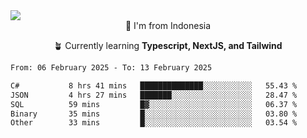 
<img align = "center" src="https://readme-typing-svg.herokuapp.com?font=Fira+Code&size=25&pause=1000&color=00F713&center=true&vCenter=true&random=false&width=850&height=70&lines=Hi+There+%F0%9F%91%8B%2C+Im+Julian+Caesar;"/>
<br>

<div align = "center">
  📌 I'm from Indonesia
  
  🪴 Currently learning **Typescript, NextJS, and Tailwind**
</div>

<!--START_SECTION:waka-->

```txt
From: 06 February 2025 - To: 13 February 2025

C#           8 hrs 41 mins   ██████████████░░░░░░░░░░░   55.43 %
JSON         4 hrs 27 mins   ███████░░░░░░░░░░░░░░░░░░   28.47 %
SQL          59 mins         █▓░░░░░░░░░░░░░░░░░░░░░░░   06.37 %
Binary       35 mins         █░░░░░░░░░░░░░░░░░░░░░░░░   03.80 %
Other        33 mins         █░░░░░░░░░░░░░░░░░░░░░░░░   03.54 %
```

<!--END_SECTION:waka-->
